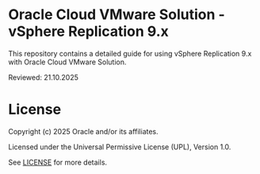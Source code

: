 # Oracle Cloud VMware Solution - vSphere Replication 9.x

This repository contains a detailed guide for using vSphere Replication 9.x with Oracle Cloud VMware Solution.

Reviewed: 21.10.2025

# License

Copyright (c) 2025 Oracle and/or its affiliates.

Licensed under the Universal Permissive License (UPL), Version 1.0.

See [LICENSE](https://github.com/oracle-devrel/technology-engineering/blob/main/LICENSE) for more details.

